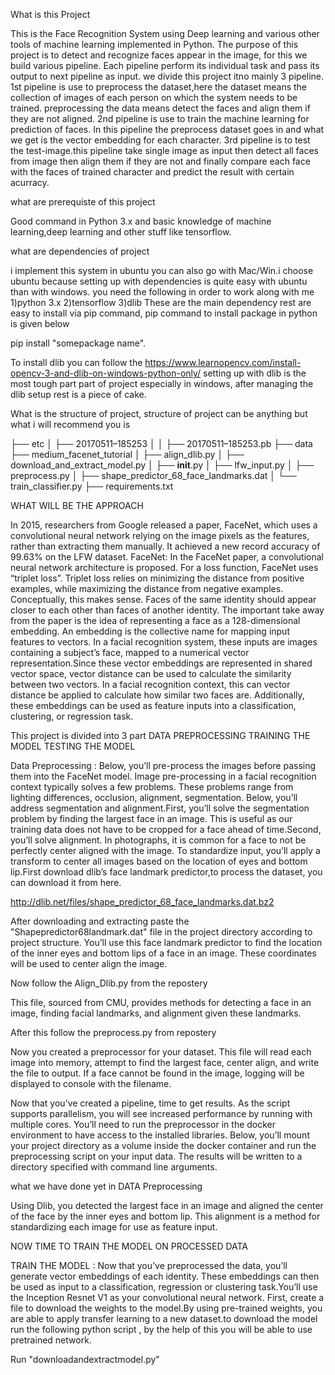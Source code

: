 What is this Project

This is the Face Recognition System using Deep learning and various other tools of machine learning implemented in Python.
The purpose of this project is to detect and recognize faces appear in the image, for this we build various pipeline. Each pipeline perform its individual task and pass its output to next pipeline as input. we divide this project itno mainly 3 pipeline.
1st pipeline is use to preprocess the dataset,here the dataset means the collection of images of each person on which the system needs to be trained. preprocessing the data means detect the faces and align them if they are not aligned.
2nd pipeline is use to train the machine learning for prediction of faces. In this pipeline the preprocess dataset goes in and what we get is the vector embedding for each character.
3rd pipeline is to test the test-image.this pipeline take single image as input then detect all faces from image then align them if they are not and finally compare each face with the faces of trained character and predict the result with certain acurracy.

what are prerequiste of this project

Good command in Python 3.x and basic knowledge of machine learning,deep learning and other stuff like tensorflow.

what are dependencies of project

i implement this system in ubuntu you can also go with Mac/Win.i choose ubuntu because setting up with dependencies is quite easy with ubuntu than with windows.
you need the following in order to work along with me
1)python 3.x
2)tensorflow 
3)dlib
These are the main dependency rest are easy to install via pip command, pip command to install package in python is given below

pip install "somepackage name".

To install dlib you can follow the https://www.learnopencv.com/install-opencv-3-and-dlib-on-windows-python-only/
setting up with dlib is the most tough part part of project especially in windows, after managing the dlib setup rest is a piece of cake.

What is the structure of project,
structure of project can be anything but what i will recommend you is
    
   
├── etc
│ ├── 20170511–185253
│ │ ├── 20170511–185253.pb
├── data
├── medium_facenet_tutorial
│ ├── align_dlib.py
│ ├── download_and_extract_model.py
│ ├── __init__.py
│ ├── lfw_input.py
│ ├── preprocess.py
│ ├── shape_predictor_68_face_landmarks.dat
│ └── train_classifier.py
├── requirements.txt

WHAT WILL BE THE APPROACH 

In 2015, researchers from Google released a paper, FaceNet, which uses a convolutional neural network relying on the image pixels as the features, rather than extracting them manually. It achieved a new record accuracy of 99.63% on the LFW dataset.
FaceNet: In the FaceNet paper, a convolutional neural network architecture is proposed. For a loss function, FaceNet uses “triplet loss”. Triplet loss relies on minimizing the distance from positive examples, while maximizing the distance from negative examples.
Conceptually, this makes sense. Faces of the same identity should appear closer to each other than faces of another identity.
The important take away from the paper is the idea of representing a face as a 128-dimensional embedding. An embedding is the collective name for mapping input features to vectors. In a facial recognition system, these inputs are images containing a subject’s face, mapped to a numerical vector representation.Since these vector embeddings are represented in shared vector space, vector distance can be used to calculate the similarity between two vectors. In a facial recognition context, this can vector distance be applied to calculate how similar two faces are. Additionally, these embeddings can be used as feature inputs into a classification, clustering, or regression task.

This project is divided into 3 part
    DATA PREPROCESSING
    TRAINING THE MODEL
    TESTING THE MODEL
    
Data Preprocessing : Below, you’ll pre-process the images before passing them into the FaceNet model. Image pre-processing in a facial recognition context typically solves a few problems. These problems range from lighting differences, occlusion, alignment, segmentation. Below, you’ll address segmentation and alignment.First, you’ll solve the segmentation problem by finding the largest face in an image. This is useful as our training data does not have to be cropped for a face ahead of time.Second, you’ll solve alignment. In photographs, it is common for a face to not be perfectly center aligned with the image. To standardize input, you’ll apply a transform to center all images based on the location of eyes and bottom lip.First download dlib’s face landmark predictor,to process the dataset, you can download it from here.

http://dlib.net/files/shape_predictor_68_face_landmarks.dat.bz2

After downloading and extracting paste the "Shapepredictor68landmark.dat" file in the project directory according to project structure. 
You’ll use this face landmark predictor to find the location of the inner eyes and bottom lips of a face in an image. These coordinates will be used to center align the image.

Now follow the Align_Dlib.py from the repostery

This file, sourced from CMU, provides methods for detecting a face in an image, finding facial landmarks, and alignment given these landmarks.

After this follow the preprocess.py from repostery

Now you created a preprocessor for your dataset. This file will read each image into memory, attempt to find the largest face, center align, and write the file to output. If a face cannot be found in the image, logging will be displayed to console with the filename.

Now that you’ve created a pipeline, time to get results. As the script supports parallelism, you will see increased performance by running with multiple cores. You’ll need to run the preprocessor in the docker environment to have access to the installed libraries.
Below, you’ll mount your project directory as a volume inside the docker container and run the preprocessing script on your input data. The results will be written to a directory specified with command line arguments.

what we have done yet in DATA Preprocessing

Using Dlib, you detected the largest face in an image and aligned the center of the face by the inner eyes and bottom lip. This alignment is a method for standardizing each image for use as feature input.

NOW TIME TO TRAIN THE MODEL ON PROCESSED DATA

TRAIN THE MODEL : Now that you’ve preprocessed the data, you’ll generate vector embeddings of each identity. These embeddings can then be used as input to a classification, regression or clustering task.You’ll use the Inception Resnet V1 as your convolutional neural network. First, create a file to download the weights to the model.By using pre-trained weights, you are able to apply transfer learning to a new dataset.to download the model run the following python script , by the help of this you will be able to use pretrained network.

Run "downloadandextractmodel.py"



 
